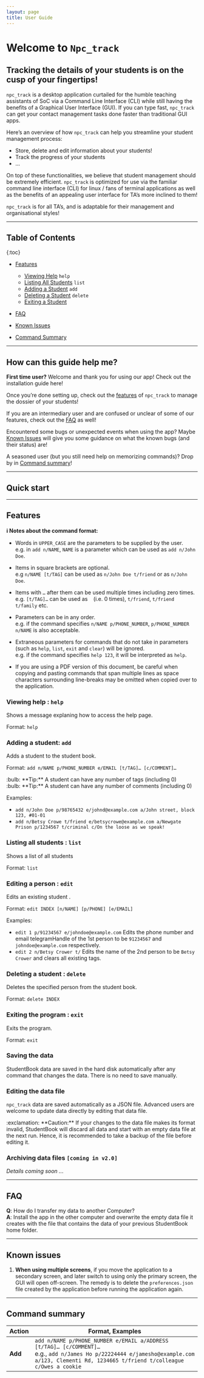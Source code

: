 ```yaml
---
layout: page
title: User Guide
---
```


# Welcome to `Npc_track`

## Tracking the details of your students is on the cusp of your fingertips!

`npc_track` is a desktop application curtailed for the humble teaching assistants of SoC via a Command Line Interface (CLI) while still having the benefits of a Graphical User Interface (GUI). If you can type fast, `npc_track` can get your contact management tasks done faster than traditional GUI apps.

Here’s an overview of how `npc_track` can help you streamline your student management process:
- Store, delete and edit information about your students!
- Track the progress of your students
- ...

On top of these functionalities, we believe that student management should be extremely efficient. `npc_track` is optimized for use via the familiar command line interface (CLI) for linux / fans of terminal applications as well as the benefits of an appealing user interface for TA’s more inclined to them!

`npc_track` is for all TA’s, and is adaptable for their management and organisational styles!

---

## Table of Contents
{:toc}
- [Features](#features)
    - [Viewing Help](#help) `help`
    - [Listing All Students](#list) `list`
    - [Adding a Student](#add) `add`
    - [Deleting a Student](#delete) `delete`
    - [Exiting a Student](#exit)

- [FAQ](#FAQ)
- [Known Issues](#issues)
- [Command Summary](#summary)

---

## How can this guide help me?

**First time user?** Welcome and thank you for using our app! Check out the installation guide here!

Once you’re done setting up, check out the [features](#features) of `npc_track` to manage the dossier of your students!

If you are an intermediary user and are confused or unclear of some of our features, check out the [FAQ](#FAQ) as well!

Encountered some bugs or unexpected events when using the app? Maybe [Known Issues](#issues) will give you some guidance on what the known bugs (and their status) are!

A seasoned user (but you still need help on memorizing commands)? Drop by in [Command summary](#summary)!

---

## Quick start


--------------------------------------------------------------------------------------------------------------------

## Features
<a name="features"></a>
<div markdown="block" class="alert alert-info">

**:information_source: Notes about the command format:**<br>

* Words in `UPPER_CASE` are the parameters to be supplied by the user.<br>
  e.g. in `add n/NAME`, `NAME` is a parameter which can be used as `add n/John Doe`.

* Items in square brackets are optional.<br>
  e.g `n/NAME [t/TAG]` can be used as `n/John Doe t/friend` or as `n/John Doe`.

* Items with `…`​ after them can be used multiple times including zero times.<br>
  e.g. `[t/TAG]…​` can be used as ` ` (i.e. 0 times), `t/friend`, `t/friend t/family` etc.

* Parameters can be in any order.<br>
  e.g. if the command specifies `n/NAME p/PHONE_NUMBER`, `p/PHONE_NUMBER n/NAME` is also acceptable.

* Extraneous parameters for commands that do not take in parameters (such as `help`, `list`, `exit` and `clear`) will be ignored.<br>
  e.g. if the command specifies `help 123`, it will be interpreted as `help`.

* If you are using a PDF version of this document, be careful when copying and pasting commands that span multiple lines as space characters surrounding line-breaks may be omitted when copied over to the application.
</div>

### Viewing help : `help`
<a name="help"></a>

Shows a message explaning how to access the help page.

Format: `help`


### Adding a student: `add`

Adds a student to the student book.

Format: `add n/NAME p/PHONE_NUMBER e/EMAIL [t/TAG]… [c/COMMENT]…​`

<div markdown="span" class="alert alert-primary">:bulb: **Tip:**
A student can have any number of tags (including 0)
</div>

<div markdown="span" class="alert alert-primary">:bulb: **Tip:**
A student can have any number of comments (including 0)
</div>

Examples:
* `add n/John Doe p/98765432 e/johnd@example.com a/John street, block 123, #01-01`
* `add n/Betsy Crowe t/friend e/betsycrowe@example.com a/Newgate Prison p/1234567 t/criminal c/On the loose as we speak!`

### Listing all students : `list`
<a name="list"></a>

Shows a list of all students

Format: `list`

### Editing a person : `edit`
<a name="edit"></a>

Edits an existing student .

Format: `edit INDEX [n/NAME] [p/PHONE] [e/EMAIL]`


Examples:
*  `edit 1 p/91234567 e/johndoe@example.com` Edits the phone number and email telegramHandle of the 1st person to be `91234567` and `johndoe@example.com` respectively.
*  `edit 2 n/Betsy Crower t/` Edits the name of the 2nd person to be `Betsy Crower` and clears all existing tags.


### Deleting a student : `delete`
<a name="delete"></a>

Deletes the specified person from the student book.

Format: `delete INDEX`

### Exiting the program : `exit`
<a name="exit"></a>

Exits the program.

Format: `exit`

### Saving the data

StudentBook data are saved in the hard disk automatically after any command that changes the data. There is no need to save manually.

### Editing the data file

`npc_track` data are saved automatically as a JSON file. Advanced users are welcome to update data directly by editing that data file.

<div markdown="span" class="alert alert-warning">:exclamation: **Caution:**
If your changes to the data file makes its format invalid, StudentBook will discard all data and start with an empty data file at the next run. Hence, it is recommended to take a backup of the file before editing it.
</div>

### Archiving data files `[coming in v2.0]`

_Details coming soon ..._

--------------------------------------------------------------------------------------------------------------------

## FAQ
<a name="FAQ"></a>
**Q**: How do I transfer my data to another Computer?<br>
**A**: Install the app in the other computer and overwrite the empty data file it creates with the file that contains the data of your previous StudentBook home folder.

--------------------------------------------------------------------------------------------------------------------

## Known issues
<a name="issues"></a>

1. **When using multiple screens**, if you move the application to a secondary screen, and later switch to using only the primary screen, the GUI will open off-screen. The remedy is to delete the `preferences.json` file created by the application before running the application again.

--------------------------------------------------------------------------------------------------------------------

## Command summary
<a name="summary"></a>

Action | Format, Examples
--------|------------------
**Add** | `add n/NAME p/PHONE_NUMBER e/EMAIL a/ADDRESS [t/TAG]… [c/COMMENT]…​` <br> e.g., `add n/James Ho p/22224444 e/jamesho@example.com a/123, Clementi Rd, 1234665 t/friend t/colleague c/Owes a cookie`
